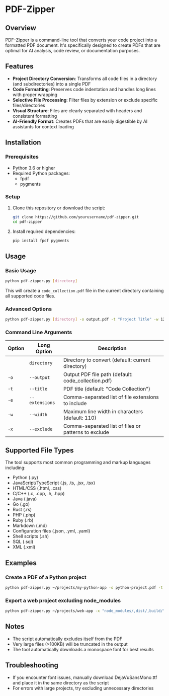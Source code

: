 # PDF-Zipper

## Overview

PDF-Zipper is a command-line tool that converts your code project into a formatted PDF document. It's specifically designed to create PDFs that are optimal for AI analysis, code review, or documentation purposes.

## Features

- **Project Directory Conversion**: Transforms all code files in a directory (and subdirectories) into a single PDF
- **Code Formatting**: Preserves code indentation and handles long lines with proper wrapping
- **Selective File Processing**: Filter files by extension or exclude specific files/directories
- **Visual Structure**: Files are clearly separated with headers and consistent formatting
- **AI-Friendly Format**: Creates PDFs that are easily digestible by AI assistants for context loading

## Installation

### Prerequisites

- Python 3.6 or higher
- Required Python packages:
  - fpdf
  - pygments

### Setup

1. Clone this repository or download the script:
   ```bash
   git clone https://github.com/yourusername/pdf-zipper.git
   cd pdf-zipper
   ```

2. Install required dependencies:
   ```bash
   pip install fpdf pygments
   ```

## Usage

### Basic Usage

```bash
python pdf-zipper.py [directory]
```

This will create a `code_collection.pdf` file in the current directory containing all supported code files.

### Advanced Options

```bash
python pdf-zipper.py [directory] -o output.pdf -t "Project Title" -w 120 -e ".py,.js,.html" -x "node_modules/,venv/"
```

### Command Line Arguments

| Option | Long Option | Description |
|--------|-------------|-------------|
| | `directory` | Directory to convert (default: current directory) |
| `-o` | `--output` | Output PDF file path (default: code_collection.pdf) |
| `-t` | `--title` | PDF title (default: "Code Collection") |
| `-e` | `--extensions` | Comma-separated list of file extensions to include |
| `-w` | `--width` | Maximum line width in characters (default: 110) |
| `-x` | `--exclude` | Comma-separated list of files or patterns to exclude |

## Supported File Types

The tool supports most common programming and markup languages including:
- Python (.py)
- JavaScript/TypeScript (.js, .ts, .jsx, .tsx)
- HTML/CSS (.html, .css)
- C/C++ (.c, .cpp, .h, .hpp)
- Java (.java)
- Go (.go)
- Rust (.rs)
- PHP (.php)
- Ruby (.rb)
- Markdown (.md)
- Configuration files (.json, .yml, .yaml)
- Shell scripts (.sh)
- SQL (.sql)
- XML (.xml)

## Examples

### Create a PDF of a Python project
```bash
python pdf-zipper.py ~/projects/my-python-app -o python-project.pdf -t "My Python Project" -e ".py,.md"
```

### Export a web project excluding node_modules
```bash
python pdf-zipper.py ~/projects/web-app -x "node_modules/,dist/,build/" -e ".js,.html,.css,.jsx"
```

## Notes

- The script automatically excludes itself from the PDF
- Very large files (>100KB) will be truncated in the output
- The tool automatically downloads a monospace font for best results

## Troubleshooting

- If you encounter font issues, manually download DejaVuSansMono.ttf and place it in the same directory as the script
- For errors with large projects, try excluding unnecessary directories
